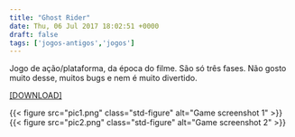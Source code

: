 ```yaml
---
title: "Ghost Rider"
date: Thu, 06 Jul 2017 18:02:51 +0000
draft: false
tags: ['jogos-antigos','jogos']
---
```


Jogo de ação/plataforma, da época do filme. São só três fases. Não gosto muito desse, muitos bugs e nem é muito divertido.

[\[DOWNLOAD\]](https://www.dropbox.com/s/xq2hqoe6tux4hc0/Ghost%20Rider.rar?dl=0)

{{< figure src="pic1.png" class="std-figure" alt="Game screenshot 1" >}}
{{< figure src="pic2.png" class="std-figure" alt="Game screenshot 2" >}}